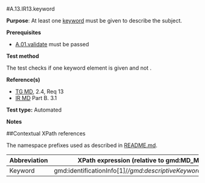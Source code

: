 #A.13.IR13.keyword

**Purpose**: At least one [keyword](#keyword) must be given to describe the subject.

**Prerequisites**
* [A.01.validate](A.01.validate.md) must be passed

**Test method**

The test checks if one keyword element is given and not .

**Reference(s)**	 

* [TG MD](./README.md#ref_TG_MD), 2.4, Req 13
* [IR MD](README.md#ref_IR_MD) Part B. 3.1

**Test type:** Automated

**Notes**

##Contextual XPath references

The namespace prefixes used as described in [README.md](./README.md#namespaces).

Abbreviation                                   |  XPath expression (relative to gmd:MD_Metadata)
-----------------------------------------------| -------------------------------------------------------------------------
<a name="keyword"></a> Keyword  | gmd:identificationInfo[1]/*/gmd:descriptiveKeywords/*/gmd:keyword
